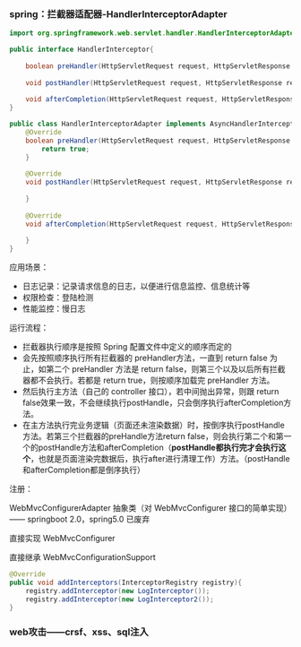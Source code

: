 ### spring：拦截器适配器-HandlerInterceptorAdapter

```java
import org.springframework.web.servlet.handler.HandlerInterceptorAdapter

public interface HandlerInterceptor{
    
    boolean preHandler(HttpServletRequest request, HttpServletResponse response, Object handler) throw Exception;
    
    void postHandler(HttpServletRequest request, HttpServletResponse response, Object handler, ModelAndView modelAnd View) throw Exception;
    
    void afterCompletion(HttpServletRequest request, HttpServletResponse response, Object handler, Exception ex) throw Exception;
}

public class HandlerInterceptorAdapter implements AsyncHandlerInterceptor{
    @Override
    boolean preHandler(HttpServletRequest request, HttpServletResponse response, Object handler) throw Exception{
        return true;
    }
    
    @Override
    void postHandler(HttpServletRequest request, HttpServletResponse response, Object handler, @Nullable ModelAndView modelAnd View) throw Exception{
        
    }
    
    @Override
    void afterCompletion(HttpServletRequest request, HttpServletResponse response, Object handler, Exception ex) throw Exception{
        
    }
}
```

应用场景：

+ 日志记录：记录请求信息的日志，以便进行信息监控、信息统计等
+ 权限检查：登陆检测
+ 性能监控：慢日志

运行流程：

+ 拦截器执行顺序是按照 Spring 配置文件中定义的顺序而定的
+ 会先按照顺序执行所有拦截器的 preHandler方法，一直到 return false 为止，如第二个 preHandler 方法是 return false，则第三个以及以后所有拦截器都不会执行。若都是 return true，则按顺序加载完 preHandler 方法。
+ 然后执行主方法（自己的 controller 接口），若中间抛出异常，则跟 return false效果一致，不会继续执行postHandle，只会倒序执行afterCompletion方法。
+ 在主方法执行完业务逻辑（页面还未渲染数据）时，按倒序执行postHandle方法。若第三个拦截器的preHandle方法return false，则会执行第二个和第一个的postHandle方法和afterCompletion（**postHandle都执行完才会执行这个**，也就是页面渲染完数据后，执行after进行清理工作）方法。（postHandle和afterCompletion都是倒序执行）

注册：

WebMvcConfigurerAdapter 抽象类（对 WebMvcConfigurer 接口的简单实现）—— springboot 2.0，spring5.0 已废弃

直接实现 WebMvcConfigurer

直接继承 WebMvcConfigurationSupport

```java
@Override
public void addInterceptors(InterceptorRegistry registry){
    registry.addInterceptor(new LogInterceptor());
    registry.addInterceptor(new LogInterceptor2());
}
```



### web攻击——crsf、xss、sql注入 